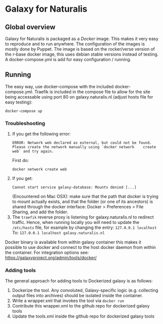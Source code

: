 # Galaxy for Naturalis

## Global overview

Galaxy for Naturalis is packaged as a *Docker* image. This makes it very easy to reproduce and to run anywhere. The configuration of the images is mostly done by Puppet. The image is based on the rocker/verse version of the r-base docker image, this uses debian stable versions instead of testing.
A docker-compose.yml is add for easy configuration / running. 

## Running

The easy way, use docker-compose with the included docker-compose.yml. Traefik is included in the compose file to allow for the site being accessable using port 80 on galaxy.naturalis.nl (adjust hosts file for easy testing):

```shell
docker-compose up
```

### Troubleshooting
1. If you get the following error:
   ```shell
   ERROR: Network web declared as external, but could not be found. Please create the network manually using `docker network    create web` and try again.
   ```
   First do:
   ```shell
   docker network create web
   ```
2. If you get:
   ```shell
   Cannot start service galaxy-database: Mounts denied [...]
   ```
   (Encountered on Mac OSX): make sure that the path that docker is trying to mount actually exists, and that the 
   folder (or one of its ancestors) is shared through the docker interface: Docker > Preferences > File Sharing, and
   add the folder.
3. The `traefik` reverse proxy is listening for galaxy.naturalis.nl to redirect traffic. Hence, when running locally
   you will need to update the `/etc/hosts` file, for example by changing the entry: 
   ```127.0.0.1	localhost```
   To:
   ```127.0.0.1	localhost galaxy.naturalis.nl```

Docker binary is available from within galaxy container this makes it possible to use docker and connect to the host docker daemon from within the container. 
For integration options see: https://galaxyproject.org/admin/tools/docker/

<!--
### Requirements

Before running make sure you have `docker-engine` installed. Check the [official installation manual](https://docs.docker.com/engine/installation/). Galaxy is configured to run against a Postgress database. You can run a postgres container like this:
```shell
docker run -d --name galaxy-database \
  -v /postgres-data:/var/lib/postgresql/data \
  -e POSTGRES_PASSWORD="98dkk398910askks_all" \
  postgres:9.6-alpine
```
### Running galaxy

When staring a Galaxy container you need to set a few settings. The following settings are important:

`GALAXY_ADMIN_USERS` - list of admin users for galaxy at deployment

`GMAIL_USERNAME` - username for galaxy mail

`GMAIL_PASSWORD` - password for galaxy mail

`URL_USEARCH` - default empty, should contain download url of USEARCH. You can request a license at http://www.drive5.com/usearch/download.html

`URL_UNITE` - default empty, should contain the url to Unite database.

`URL_SILVA` - default empty, should contain the url to Silva database.

`UPDATE_GENBANK` - default `no`, set to `yes` if you want to install or update the GenBank database.

`UPDATE_TAXA` - default `no`, set to `yes` if you want to install or update the Taxa database.


```SHELL
docker run -d --name galaxy \
  -e URL_USEARCH="http://drive5.com/cgi-bin/upload3.py?license=<your license key>" \
  -e URL_UNITE="https://unite.ut.ee/sh_files/sh_general_release_20.11.2016.zip" \
  -e URL_SILVA="https://www.arb-silva.de/fileadmin/silva_databases/current/Exports/SILVA_128_LSURef_tax_silva.fasta.gz" \
  -e UPDATE_GENBANK=yes \
  -e UPDATE_TAXA=yes \
  --link galaxy-database:db \
  -v /disk/docker-vols/galaxy/GenBank/:/home/galaxy/GenBank  \
  -v /disk/docker-vols/galaxy/ExtraRef/:/home/galaxy/ExtraRef \
  naturalis/galaxy:0.0.1
```

## Modifying Galaxy

### Required files

First clone this repository:
```SHELL
git clone https://github.com/naturalis/docker-galaxy
```
Then go into the puppet directory
```SHELL
cd docker-galaxy/puppet
```
Then clone the Puppet repositories
```SHELL
git clone https://github.com/naturalis/puppet-bioinformatics bioinformatics
git clone https://github.com/naturalis/puppet-galaxy galaxy
```

### Adding Software packages

All software packages are installed with Puppet code. The Puppet repository is `bioinformatics`. For each package that needs to be installed we make a `manifest` (a `.pp` file). Take a look a the current `.pp` files to check out how use Puppet.
If you have created a new `.pp` file, you need to add it to the `Dockerfile`. Find the line with
```Dockerfile
RUN echo "include ::bioinformatics::cd_hit \
	  include ::bioinformatics::ncbi_blast \
          include ::bioinformatics::soap \
          include ::bioinformatics::transabyss \
          include ::bioinformatics::phyloseq \
          include ::bioinformatics::kronatools \
          include ::bioinformatics::prinseq \
          include ::bioinformatics::biopython \
          " > /tmp/bioinformatics.pp

RUN puppet-apply-wrapper /tmp/bioinformatics.pp
```
And insert after `include ::bioinformatics::biopython \` a new line with `include ::bioinformatics::your_manifest_name \`

The you need to build a new docker image. You can do this with the following command
```Shell
docker build -t naturalis/galaxy:<tag name>
```
Where `<tag name>` can be a tag to link to this specific docker image, for example `testing` or `1.2.6`

The puppet code repository [can be found here](https://github.com/naturalis/puppet-bioinformatics).

### Updating / Changing galaxy

Galaxy is installed with Puppet code. This is done in two phases, first galaxy is installed and then some modifications are applied.
In the Dockerfile you can see there are two parts. First installing galaxy:

```Dockerfile
RUN echo "include ::galaxy::install \
         " > /tmp/galaxy.pp

RUN puppet-apply-wrapper /tmp/galaxy.pp
```
Here galaxy is installed. You can change stuff like the version of Galaxy. 

In the second part some patches are installed. Like a different welcome page etc. 
```Dockerfile
RUN echo "include ::galaxy::naturalis_config \
         " > /tmp/naturalis_galaxy.pp

RUN puppet-apply-wrapper /tmp/naturalis_galaxy.pp
```

The Puppet code repository [can be found here](https://github.com/naturalis/puppet-galaxy).

-->

### Adding tools

The general approach for adding tools to Dockerized galaxy is as follows:

1. Dockerize the tool. Any convoluted, Galaxy-specific logic (e.g. collecting output files into archives) should be
   isolated inside the container.
2. Write a wrapper.xml that invokes the tool via `docker run`
3. Contribute this wrapper.xml to the github repo for dockerized galaxy tools
4. Update the tools.xml inside the github repo for dockerized galaxy tools
